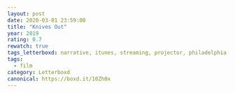 ```yaml
---
layout: post 
date: 2020-03-01 23:59:00
title: "Knives Out"
year: 2019
rating: 0.7
rewatch: true
tags_letterboxd: narrative, itunes, streaming, projector, philadelphia, leah
tags:
  - film
category: Letterboxd
canonical: https://boxd.it/10Zh0x
---
```

